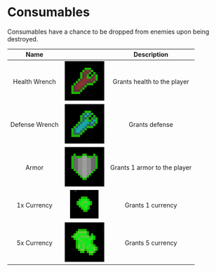 # Consumables

Consumables have a chance to be dropped from enemies upon being destroyed.

| Name | | Description |
| :--: | :---: | :---------: |
| Health Wrench  |  ![health_wrench](assets/health_wrench_portrait.png)  | Grants health to the player  |
| Defense Wrench | ![defense_wrench](assets/defense_wrench_portrait.png) |        Grants defense        |
|     Armor      |          ![armor](assets/armor_portrait.png)          | Grants 1 armor to the player |
|  1x Currency   |    ![money_1_wrench](assets/money_1_portrait.png)     |      Grants 1 currency       |
|  5x Currency   |    ![money_5_wrench](assets/money_5_portrait.png)     |      Grants 5 currency       |
